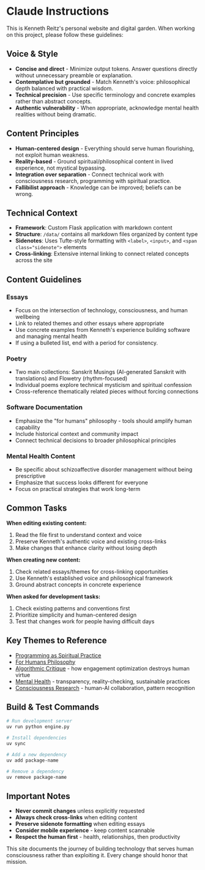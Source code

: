 # Claude Instructions

This is Kenneth Reitz's personal website and digital garden. When working on this project, please follow these guidelines:

## Voice & Style

- **Concise and direct** - Minimize output tokens. Answer questions directly without unnecessary preamble or explanation.
- **Contemplative but grounded** - Match Kenneth's voice: philosophical depth balanced with practical wisdom.
- **Technical precision** - Use specific terminology and concrete examples rather than abstract concepts.
- **Authentic vulnerability** - When appropriate, acknowledge mental health realities without being dramatic.

## Content Principles

- **Human-centered design** - Everything should serve human flourishing, not exploit human weakness.
- **Reality-based** - Ground spiritual/philosophical content in lived experience, not mystical bypassing.
- **Integration over separation** - Connect technical work with consciousness research, programming with spiritual practice.
- **Fallibilist approach** - Knowledge can be improved; beliefs can be wrong.

## Technical Context

- **Framework**: Custom Flask application with markdown content
- **Structure**: `/data/` contains all markdown files organized by content type
- **Sidenotes**: Uses Tufte-style formatting with `<label>`, `<input>`, and `<span class="sidenote">` elements
- **Cross-linking**: Extensive internal linking to connect related concepts across the site

## Content Guidelines

### Essays
- Focus on the intersection of technology, consciousness, and human wellbeing
- Link to related themes and other essays where appropriate
- Use concrete examples from Kenneth's experience building software and managing mental health
- If using a bulleted list, end with a period for consistency.

### Poetry
- Two main collections: Sanskrit Musings (AI-generated Sanskrit with translations) and Flowetry (rhythm-focused)
- Individual poems explore technical mysticism and spiritual confession
- Cross-reference thematically related pieces without forcing connections

### Software Documentation
- Emphasize the "for humans" philosophy - tools should amplify human capability
- Include historical context and community impact
- Connect technical decisions to broader philosophical principles

### Mental Health Content
- Be specific about schizoaffective disorder management without being prescriptive
- Emphasize that success looks different for everyone
- Focus on practical strategies that work long-term

## Common Tasks

**When editing existing content:**
1. Read the file first to understand context and voice
2. Preserve Kenneth's authentic voice and existing cross-links
3. Make changes that enhance clarity without losing depth

**When creating new content:**
1. Check related essays/themes for cross-linking opportunities
2. Use Kenneth's established voice and philosophical framework
3. Ground abstract concepts in concrete experience

**When asked for development tasks:**
1. Check existing patterns and conventions first
2. Prioritize simplicity and human-centered design
3. Test that changes work for people having difficult days

## Key Themes to Reference

- [Programming as Spiritual Practice](/essays/2025-08-26-programming_as_spiritual_practice)
- [For Humans Philosophy](/themes/for-humans-philosophy)
- [Algorithmic Critique](/themes/algorithmic-critique) - how engagement optimization destroys human virtue
- [Mental Health](/themes/mental-health-and-technology) - transparency, reality-checking, sustainable practices
- [Consciousness Research](/themes/consciousness-and-ai) - human-AI collaboration, pattern recognition

## Build & Test Commands

```bash
# Run development server
uv run python engine.py

# Install dependencies
uv sync

# Add a new dependency
uv add package-name

# Remove a dependency
uv remove package-name
```

## Important Notes

- **Never commit changes** unless explicitly requested
- **Always check cross-links** when editing content
- **Preserve sidenote formatting** when editing essays
- **Consider mobile experience** - keep content scannable
- **Respect the human first** - health, relationships, then productivity

This site documents the journey of building technology that serves human consciousness rather than exploiting it. Every change should honor that mission.

